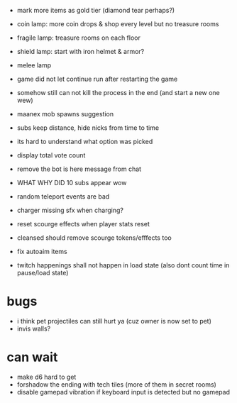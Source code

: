 * mark more items as gold tier (diamond tear perhaps?)
* coin lamp: more coin drops & shop every level but no treasure rooms
* fragile lamp: treasure rooms on each floor
* shield lamp: start with iron helmet & armor?
* melee lamp
* game did not let continue run after restarting the game
* somehow still can not kill the process in the end (and start a new one wew)

* maanex mob spawns suggestion
* subs keep distance, hide nicks from time to time
* its hard to understand what option was picked
* display total vote count
* remove the bot is here message from chat
* WHAT WHY DID 10 subs appear wow
* random teleport events are bad
* charger missing sfx when charging?
* reset scourge effects when player stats reset
* cleansed should remove scourge tokens/efffects too
* fix autoaim items
* twitch happenings shall not happen in load state (also dont count time in pause/load state)

# bugs
* i think pet projectiles can still hurt ya (cuz owner is now set to pet)
* invis walls?

# can wait
 * make d6 hard to get
 * forshadow the ending with tech tiles (more of them in secret rooms)
 * disable gamepad vibration if keyboard input is detected but no gamepad

